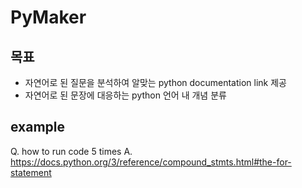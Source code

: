 # PyMaker

## 목표
 - 자연어로 된 질문을 분석하여 알맞는 python documentation link 제공
 - 자연어로 된 문장에 대응하는 python 언어 내 개념 분류

## example
Q. how to run code 5 times
A. https://docs.python.org/3/reference/compound_stmts.html#the-for-statement

